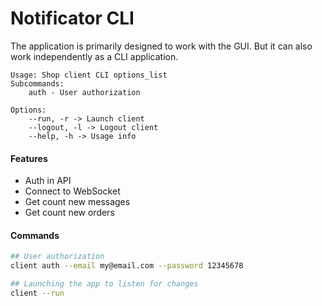 Notificator CLI
===

The application is primarily designed to work with the GUI.
But it can also work independently as a CLI application.

```shell title="Help"
Usage: Shop client CLI options_list
Subcommands: 
    auth - User authorization

Options: 
    --run, -r -> Launch client 
    --logout, -l -> Logout client 
    --help, -h -> Usage info 
```

#### Features

* Auth in API
* Connect to WebSocket
* Get count new messages
* Get count new orders

#### Commands

```bash
## User authorization
client auth --email my@email.com --password 12345678

## Launching the app to listen for changes
client --run
```